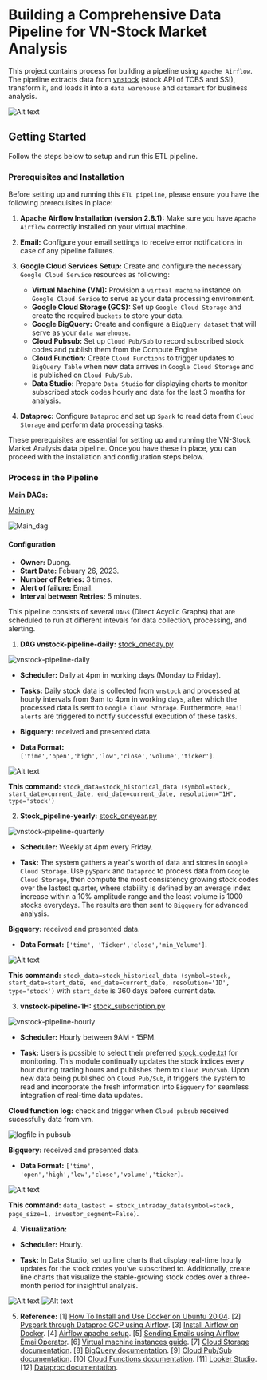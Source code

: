 # Building a Comprehensive Data Pipeline for VN-Stock Market Analysis

This project contains process for building a pipeline using `Apache Airflow`. The pipeline extracts data from [vnstock](https://github.com/thinh-vu/vnstock?tab=readme-ov-file) (stock API of TCBS and SSI), transform it, and loads it into a `data warehouse` and `datamart` for business analysis.

![Alt text](doc/images/etlarchitecture.png)

## Getting Started

Follow the steps below to setup and run this ETL pipeline.

### Prerequisites and Installation

Before setting up and running this `ETL pipeline`, please ensure you have the following prerequisites in place:

1. **Apache Airflow Installation (version 2.8.1):** Make sure you have `Apache Airflow` correctly installed on your virtual machine. 

2. **Email:** Configure your email settings to receive error notifications in case of any pipeline failures. 

3. **Google Cloud Services Setup:** Create and configure the necessary `Google Cloud Service` resources as following:

    - **Virtual Machine (VM):** Provision a `virtual machine` instance on `Google Cloud Serice` to serve as your data processing environment.
    - **Google Cloud Storage (GCS):** Set up `Google Cloud Storage` and create the required `buckets` to store your data.
    - **Google BigQuery:** Create and configure a `BigQuery dataset` that will serve as your `data warehouse`.
    - **Cloud Pubsub:** Set up `Cloud Pub/Sub` to record subscribed stock codes and publish them from the Compute Engine.
    - **Cloud Function:** Create `Cloud Functions` to trigger updates to `BigQuery Table` when new data arrives in `Google Cloud Storage` and is published on `Cloud Pub/Sub`.
    - **Data Studio:** Prepare `Data Studio` for displaying charts to monitor subscribed stock codes hourly and data for the last 3 months for analysis. 

4. **Dataproc:** Configure `Dataproc` and set up `Spark` to read data from `Cloud Storage` and perform data processing tasks.

These prerequisites are essential for setting up and running the VN-Stock Market Analysis data pipeline. Once you have these in place, you can proceed with the installation and configuration steps below.

### Process in the Pipeline

**Main DAGs:**

[Main.py](dags/main.py)

![Main_dag](doc/images/maindags.png)

#### Configuration

- **Owner:** Duong.
- **Start Date:** Febuary 26, 2023.
- **Number of Retries:** 3 times.
- **Alert of failure:** Email.
- **Interval between Retries:** 5 minutes.

This pipeline consists of several `DAGs` (Direct Acyclic Graphs) that are scheduled to run at different intevals for data collection, processing, and alerting.

1. **DAG vnstock-pipeline-daily:** [stock_oneday.py](dags/plugin/stock_oneday.py)

![vnstock-pipeline-daily](doc/images/daily.png)

- **Scheduler:** Daily at 4pm in working days (Monday to Friday).

- **Tasks:** Daily stock data is collected from `vnstock` and processed at hourly intervals from 9am to 4pm in working days, after which the processed data is sent to `Google Cloud Storage`. Furthermore, `email alerts` are triggered to notify successful execution of these tasks.

- **Bigquery:** received and presented data.

- **Data Format:** `['time','open','high','low','close','volume','ticker']`.

![Alt text](doc/images/bq-daily.png)

**This command:** `stock_data=stock_historical_data (symbol=stock, start_date=current_date, end_date=current_date, resolution="1H", type='stock')`
    
2. **Stock_pipeline-yearly:** [stock_oneyear.py](dags/plugin/stock_oneyear.py)

![vnstock-pipeline-quarterly](doc/images/quarter.png)

- **Scheduler:** Weekly at 4pm every Friday.

- **Task:** The system gathers a year's worth of data and stores in `Google Cloud Storage`. Use `pySpark` and `Dataproc` to process data from `Google Cloud Storage`, then compute the most consistency growing stock codes over the lastest quarter, where stability is defined by an average index increase within a 10% amplitude range and the least volume is 1000 stocks everydays. The results are then sent to `Bigquery` for advanced analysis.

**Bigquery:** received and presented data.

- **Data Format:** `['time', 'Ticker','close','min_Volume']`.

![Alt text](doc/images/bq-yearly.png)

**This command:** `stock_data=stock_historical_data (symbol=stock, start_date=start_date, end_date=current_date, resolution='1D', type='stock')` with `start_date` is 360 days before current date.

3. **vnstock-pipeline-1H:** [stock_subscription.py](dags/plugin/stock_subscribe.py)

![vnstock-pipeline-hourly](doc/images/hourly.png)

- **Scheduler:** Hourly between 9AM - 15PM.

- **Task:** Users is possible to select their preferred [stock_code.txt](dags/file/stock_code.txt) for monitoring. This module continually updates the stock indices every hour during trading hours and publishes them to `Cloud Pub/Sub`. Upon new data being published on `Cloud Pub/Sub`, it triggers the system to read and incorporate the fresh information into `Bigquery` for seamless integration of real-time data updates.

**Cloud function log:** check and trigger when `Cloud pubsub` received sucessfully data from vm.

![logfile in pubsub](doc/images/pubsub.png)

**Bigquery:** received and presented data.

- **Data Format:** `['time', 'open','high','low','close','volume','ticker]`.

![Alt text](doc/images/bq-hourly.png)

**This command:** `data_lastest = stock_intraday_data(symbol=stock, page_size=1, investor_segment=False)`.

4. **Visualization:**

- **Scheduler:** Hourly.

- **Task:** In Data Studio, set up line charts that display real-time hourly updates for the stock codes you've subscribed to. Additionally, create line charts that visualize the stable-growing stock codes over a three-month period for insightful analysis.

![Alt text](doc/images/looker-3m.png)
![Alt text](doc/images/looker-hourly.png)

5. **Reference:**
[1] [How To Install and Use Docker on Ubuntu 20.04](https://www.digitalocean.com/community/tutorials/how-to-install-and-use-docker-on-ubuntu-20-04).
[2] [Pyspark through Dataproc GCP using Airflow](https://ilhamaulanap.medium.com/data-lake-with-pyspark-through-dataproc-gcp-using-airflow-d3d6517f8168).
[3] [Install Airflow on Docker](https://www.youtube.com/watch?v=aTaytcxy2Ck&t=318s).
[4] [Airflow apache setup](https://github.com/apache/airflow).
[5] [Sending Emails using Airflow EmailOperator](https://hevodata.com/learn/airflow-emailoperator/).
[6] [Virtual machine instances guide](https://cloud.google.com/compute/docs/instances).
[7] [Cloud Storage documentation](https://cloud.google.com/storage/docs).
[8] [BigQuery documentation](https://cloud.google.com/bigquery/docs).
[9] [Cloud Pub/Sub documentation](https://cloud.google.com/pubsub/docs).
[10] [Cloud Functions documentation](https://cloud.google.com/functions/docs).
[11] [Looker Studio](https://developers.google.com/looker-studio).
[12] [Dataproc documentation](https://spark.apache.org/docs/latest/sql-getting-started.html).






